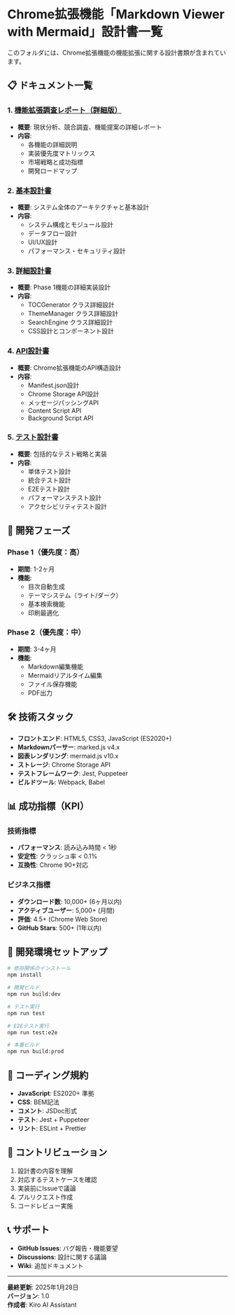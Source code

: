 # Chrome拡張機能「Markdown Viewer with Mermaid」設計書一覧

このフォルダには、Chrome拡張機能の機能拡張に関する設計書類が含まれています。

## 📋 ドキュメント一覧

### 1. [機能拡張調査レポート（詳細版）](./機能拡張調査レポート_詳細版.md)
- **概要**: 現状分析、競合調査、機能提案の詳細レポート
- **内容**: 
  - 各機能の詳細説明
  - 実装優先度マトリックス
  - 市場戦略と成功指標
  - 開発ロードマップ

### 2. [基本設計書](./基本設計書.md)
- **概要**: システム全体のアーキテクチャと基本設計
- **内容**:
  - システム構成とモジュール設計
  - データフロー設計
  - UI/UX設計
  - パフォーマンス・セキュリティ設計

### 3. [詳細設計書](./詳細設計書.md)
- **概要**: Phase 1機能の詳細実装設計
- **内容**:
  - TOCGenerator クラス詳細設計
  - ThemeManager クラス詳細設計
  - SearchEngine クラス詳細設計
  - CSS設計とコンポーネント設計

### 4. [API設計書](./API設計書.md)
- **概要**: Chrome拡張機能のAPI構造設計
- **内容**:
  - Manifest.json設計
  - Chrome Storage API設計
  - メッセージパッシングAPI
  - Content Script API
  - Background Script API

### 5. [テスト設計書](./テスト設計書.md)
- **概要**: 包括的なテスト戦略と実装
- **内容**:
  - 単体テスト設計
  - 統合テスト設計
  - E2Eテスト設計
  - パフォーマンステスト設計
  - アクセシビリティテスト設計

## 🚀 開発フェーズ

### Phase 1（優先度：高）
- **期間**: 1-2ヶ月
- **機能**: 
  - 目次自動生成
  - テーマシステム（ライト/ダーク）
  - 基本検索機能
  - 印刷最適化

### Phase 2（優先度：中）
- **期間**: 3-4ヶ月
- **機能**:
  - Markdown編集機能
  - Mermaidリアルタイム編集
  - ファイル保存機能
  - PDF出力

## 🛠️ 技術スタック

- **フロントエンド**: HTML5, CSS3, JavaScript (ES2020+)
- **Markdownパーサー**: marked.js v4.x
- **図表レンダリング**: mermaid.js v10.x
- **ストレージ**: Chrome Storage API
- **テストフレームワーク**: Jest, Puppeteer
- **ビルドツール**: Webpack, Babel

## 📊 成功指標（KPI）

### 技術指標
- **パフォーマンス**: 読み込み時間 < 1秒
- **安定性**: クラッシュ率 < 0.1%
- **互換性**: Chrome 90+対応

### ビジネス指標
- **ダウンロード数**: 10,000+ (6ヶ月以内)
- **アクティブユーザー**: 5,000+ (月間)
- **評価**: 4.5+ (Chrome Web Store)
- **GitHub Stars**: 500+ (1年以内)

## 🔧 開発環境セットアップ

```bash
# 依存関係のインストール
npm install

# 開発ビルド
npm run build:dev

# テスト実行
npm run test

# E2Eテスト実行
npm run test:e2e

# 本番ビルド
npm run build:prod
```

## 📝 コーディング規約

- **JavaScript**: ES2020+ 準拠
- **CSS**: BEM記法
- **コメント**: JSDoc形式
- **テスト**: Jest + Puppeteer
- **リント**: ESLint + Prettier

## 🤝 コントリビューション

1. 設計書の内容を理解
2. 対応するテストケースを確認
3. 実装前にIssueで議論
4. プルリクエスト作成
5. コードレビュー実施

## 📞 サポート

- **GitHub Issues**: バグ報告・機能要望
- **Discussions**: 設計に関する議論
- **Wiki**: 追加ドキュメント

---

**最終更新**: 2025年1月28日  
**バージョン**: 1.0  
**作成者**: Kiro AI Assistant